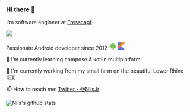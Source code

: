 ### Hi there 👋

I'm software engineer at [Fressnapf](http://www.fressnapf.de/) 

<img src="https://www.wakeup-communications.de/wp-content/uploads/2018/04/logo-fressnapf.png">

Passionate Android developer since 2012 <img height="20" src="https://raw.githubusercontent.com/github/explore/80688e429a7d4ef2fca1e82350fe8e3517d3494d/topics/android/android.png"> <img height="20" src="https://raw.githubusercontent.com/github/explore/80688e429a7d4ef2fca1e82350fe8e3517d3494d/topics/kotlin/kotlin.png">

🌱  I’m currently learning compose & kotlin multiplatform

🏡  I'm currently working from my small farm on the beautiful Lower Rhine 🇩🇪

📫  How to reach me: [Twitter - @NilsJr](https://twitter.com/NilsJr)

![Nils's github stats](https://github-readme-stats.vercel.app/api?username=nilsjr&theme=prussian&show_icons=true&count_private=true&hide_title=true)

<!--
**nilsjr/nilsjr** is a ✨ _special_ ✨ repository because its `README.md` (this file) appears on your GitHub profile.

Here are some ideas to get you started:

- 🔭 I’m currently working on ...
- 🌱 I’m currently learning ...
- 👯 I’m looking to collaborate on ...
- 🤔 I’m looking for help with ...
- 💬 Ask me about ...
- 📫 How to reach me: ...
- 😄 Pronouns: ...
- ⚡ Fun fact: ...
-->
